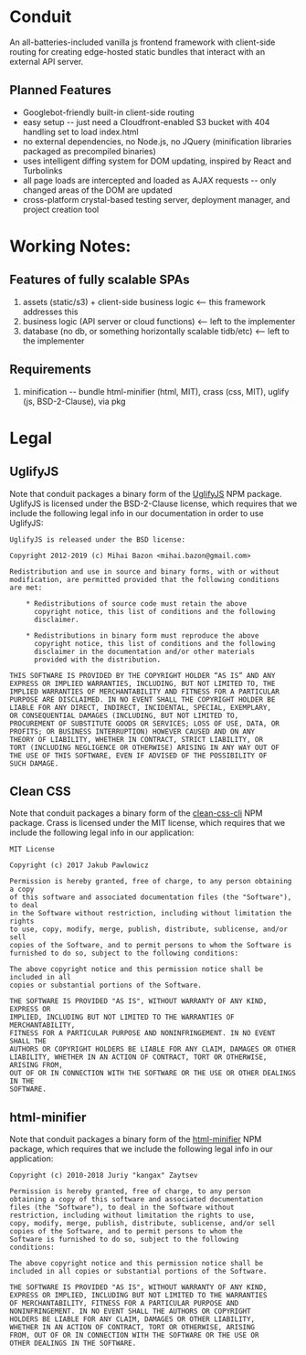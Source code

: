 # Conduit
An all-batteries-included vanilla js frontend framework with client-side routing for
creating edge-hosted static bundles that interact with an external API server.

## Planned Features
* Googlebot-friendly built-in client-side routing
* easy setup -- just need a Cloudfront-enabled S3 bucket with 404 handling set to load index.html
* no external dependencies, no Node.js, no JQuery (minification libraries packaged as precompiled binaries)
* uses intelligent diffing system for DOM updating, inspired by React and Turbolinks
* all page loads are intercepted and loaded as AJAX requests -- only changed areas of the DOM are updated
* cross-platform crystal-based testing server, deployment manager, and project creation tool


# Working Notes:

## Features of fully scalable SPAs
1. assets (static/s3) + client-side business logic <-- this framework addresses this
2. business logic (API server or cloud functions) <-- left to the implementer
3. database (no db, or something horizontally scalable tidb/etc) <-- left to the implementer

## Requirements
1. minification -- bundle html-minifier (html, MIT), crass (css, MIT), uglify (js, BSD-2-Clause), via pkg

# Legal

## UglifyJS
Note that conduit packages a binary form of the [UglifyJS](https://www.npmjs.com/package/uglify-js)
NPM package. UglifyJS
is licensed under the BSD-2-Clause license, which requires that we include the
following legal info in our documentation in order to use UglifyJS:

```
UglifyJS is released under the BSD license:

Copyright 2012-2019 (c) Mihai Bazon <mihai.bazon@gmail.com>

Redistribution and use in source and binary forms, with or without
modification, are permitted provided that the following conditions
are met:

    * Redistributions of source code must retain the above
      copyright notice, this list of conditions and the following
      disclaimer.

    * Redistributions in binary form must reproduce the above
      copyright notice, this list of conditions and the following
      disclaimer in the documentation and/or other materials
      provided with the distribution.

THIS SOFTWARE IS PROVIDED BY THE COPYRIGHT HOLDER “AS IS” AND ANY
EXPRESS OR IMPLIED WARRANTIES, INCLUDING, BUT NOT LIMITED TO, THE
IMPLIED WARRANTIES OF MERCHANTABILITY AND FITNESS FOR A PARTICULAR
PURPOSE ARE DISCLAIMED. IN NO EVENT SHALL THE COPYRIGHT HOLDER BE
LIABLE FOR ANY DIRECT, INDIRECT, INCIDENTAL, SPECIAL, EXEMPLARY,
OR CONSEQUENTIAL DAMAGES (INCLUDING, BUT NOT LIMITED TO,
PROCUREMENT OF SUBSTITUTE GOODS OR SERVICES; LOSS OF USE, DATA, OR
PROFITS; OR BUSINESS INTERRUPTION) HOWEVER CAUSED AND ON ANY
THEORY OF LIABILITY, WHETHER IN CONTRACT, STRICT LIABILITY, OR
TORT (INCLUDING NEGLIGENCE OR OTHERWISE) ARISING IN ANY WAY OUT OF
THE USE OF THIS SOFTWARE, EVEN IF ADVISED OF THE POSSIBILITY OF
SUCH DAMAGE.
```
## Clean CSS
Note that conduit packages a binary form of the
[clean-css-cli](https://www.npmjs.com/package/clean-css-cli) NPM package. Crass
is licensed under the MIT license, which requires that we include the
following legal info in our application:

```
MIT License

Copyright (c) 2017 Jakub Pawlowicz

Permission is hereby granted, free of charge, to any person obtaining a copy
of this software and associated documentation files (the "Software"), to deal
in the Software without restriction, including without limitation the rights
to use, copy, modify, merge, publish, distribute, sublicense, and/or sell
copies of the Software, and to permit persons to whom the Software is
furnished to do so, subject to the following conditions:

The above copyright notice and this permission notice shall be included in all
copies or substantial portions of the Software.

THE SOFTWARE IS PROVIDED "AS IS", WITHOUT WARRANTY OF ANY KIND, EXPRESS OR
IMPLIED, INCLUDING BUT NOT LIMITED TO THE WARRANTIES OF MERCHANTABILITY,
FITNESS FOR A PARTICULAR PURPOSE AND NONINFRINGEMENT. IN NO EVENT SHALL THE
AUTHORS OR COPYRIGHT HOLDERS BE LIABLE FOR ANY CLAIM, DAMAGES OR OTHER
LIABILITY, WHETHER IN AN ACTION OF CONTRACT, TORT OR OTHERWISE, ARISING FROM,
OUT OF OR IN CONNECTION WITH THE SOFTWARE OR THE USE OR OTHER DEALINGS IN THE
SOFTWARE.
```

## html-minifier
Note that conduit packages a binary form of the [html-minifier](https://www.npmjs.com/package/html-minifier) NPM package, which requires that we
include the following legal info in our application:

```
Copyright (c) 2010-2018 Juriy "kangax" Zaytsev

Permission is hereby granted, free of charge, to any person
obtaining a copy of this software and associated documentation
files (the "Software"), to deal in the Software without
restriction, including without limitation the rights to use,
copy, modify, merge, publish, distribute, sublicense, and/or sell
copies of the Software, and to permit persons to whom the
Software is furnished to do so, subject to the following
conditions:

The above copyright notice and this permission notice shall be
included in all copies or substantial portions of the Software.

THE SOFTWARE IS PROVIDED "AS IS", WITHOUT WARRANTY OF ANY KIND,
EXPRESS OR IMPLIED, INCLUDING BUT NOT LIMITED TO THE WARRANTIES
OF MERCHANTABILITY, FITNESS FOR A PARTICULAR PURPOSE AND
NONINFRINGEMENT. IN NO EVENT SHALL THE AUTHORS OR COPYRIGHT
HOLDERS BE LIABLE FOR ANY CLAIM, DAMAGES OR OTHER LIABILITY,
WHETHER IN AN ACTION OF CONTRACT, TORT OR OTHERWISE, ARISING
FROM, OUT OF OR IN CONNECTION WITH THE SOFTWARE OR THE USE OR
OTHER DEALINGS IN THE SOFTWARE.
```
